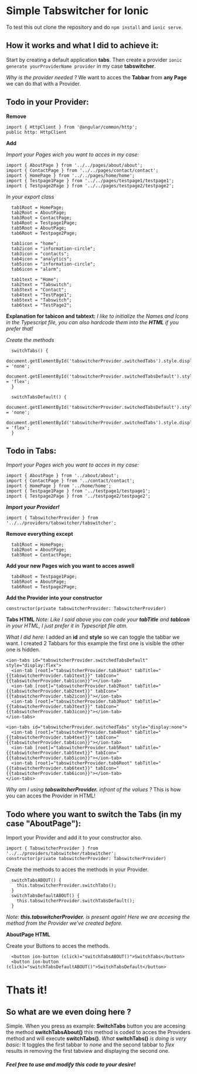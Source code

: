 # Simple Tabswitcher for Ionic

To test this out clone the repository and do `npm install` and `ionic serve`.


## How it works and what I did to achieve it:

Start by creating a default application **tabs**.
Then create a provider `ionic generate yourProviderName provider` in my case **tabswitcher**. 

*Why is the provider needed ?* We want to acces the **Tabbar** from **any Page** we can do that with a Provider.


## Todo in your Provider:

**Remove**
```
import { HttpClient } from '@angular/common/http';
public http: HttpClient
```

**Add**

*Import your Pages wich you want to acces in my case:*
```
import { AboutPage } from '../../pages/about/about';
import { ContactPage } from '../../pages/contact/contact';
import { HomePage } from '../../pages/home/home';
import { Testpage1Page } from '../../pages/testpage1/testpage1';
import { Testpage2Page } from '../../pages/testpage2/testpage2';
```

*In your export class*
```
  tab1Root = HomePage;
  tab2Root = AboutPage;
  tab3Root = ContactPage;
  tab4Root = Testpage1Page;
  tab5Root = AboutPage;
  tab6Root = Testpage2Page;

  tab1icon = "home";
  tab2icon = "information-circle";
  tab3icon = "contacts";
  tab4icon = "analytics";
  tab5icon = "information-circle";
  tab6icon = "alarm";

  tab1text = "Home";
  tab2text = "Tabswitch";
  tab3text = "Contact";
  tab4text = "TestPage1";
  tab5text = "Tabswitch";
  tab6text = "TestPage2";
```
**Explanation for tabicon and tabtext:**
*I like to initialize the Names and Icons in the Typescript file, you can also hardcode them into the **HTML** if you prefer that!*

*Create the methods*
```
  switchTabs() {
    document.getElementById('tabswitcherProvider.switchedTabs').style.display = 'none';
    document.getElementById('tabswitcherProvider.switchedTabsDefault').style.display = 'flex';
  }

  switchTabsDefault() {
    document.getElementById('tabswitcherProvider.switchedTabsDefault').style.display = 'none';
    document.getElementById('tabswitcherProvider.switchedTabs').style.display = 'flex';
  }
```


## Todo in Tabs:

*Import your Pages wich you want to acces in my case:*
```
import { AboutPage } from '../about/about';
import { ContactPage } from '../contact/contact';
import { HomePage } from '../home/home';
import { Testpage1Page } from '../testpage1/testpage1';
import { Testpage2Page } from '../testpage2/testpage2';
```

***Import your Provider!***
```
import { TabswitcherProvider } from '../../providers/tabswitcher/tabswitcher';
```

**Remove everything except**
```
  tab1Root = HomePage;
  tab2Root = AboutPage;
  tab3Root = ContactPage;
```

**Add your new Pages wich you want to acces aswell**
```
  tab4Root = Testpage1Page;
  tab5Root = AboutPage;
  tab6Root = Testpage2Page;
```

**Add the Provider into your constructor**
```
constructor(private tabswitcherProvider: TabswitcherProvider)
```

**Tabs HTML**
*Note: Like I said above you can code your **tabTitle** and **tabIcon** in your HTML, I just prefer it in Typescript file atm.*

*What I did here:*
I added an **id** and **style** so we can toggle the tabbar we want. I created 2 Tabbars for this example the first one is visible the other one is hidden.

```
<ion-tabs id="tabswitcherProvider.switchedTabsDefault" style="display:flex">
  <ion-tab [root]="tabswitcherProvider.tab1Root" tabTitle="{{tabswitcherProvider.tab1text}}" tabIcon="{{tabswitcherProvider.tab1icon}}"></ion-tab>
  <ion-tab [root]="tabswitcherProvider.tab2Root" tabTitle="{{tabswitcherProvider.tab2text}}" tabIcon="{{tabswitcherProvider.tab2icon}}"></ion-tab>
  <ion-tab [root]="tabswitcherProvider.tab3Root" tabTitle="{{tabswitcherProvider.tab3text}}" tabIcon="{{tabswitcherProvider.tab3icon}}"></ion-tab>
</ion-tabs>

<ion-tabs id="tabswitcherProvider.switchedTabs" style="display:none">
  <ion-tab [root]="tabswitcherProvider.tab4Root" tabTitle="{{tabswitcherProvider.tab4text}}" tabIcon="{{tabswitcherProvider.tab4icon}}"></ion-tab>
  <ion-tab [root]="tabswitcherProvider.tab5Root" tabTitle="{{tabswitcherProvider.tab5text}}" tabIcon="{{tabswitcherProvider.tab5icon}}"></ion-tab>
  <ion-tab [root]="tabswitcherProvider.tab6Root" tabTitle="{{tabswitcherProvider.tab6text}}" tabIcon="{{tabswitcherProvider.tab6icon}}"></ion-tab>
</ion-tabs>
```
*Why am I using* ***tabswitcherProvider.*** *infront of the values ?* This is how you can acces the Provider in HTML!


## Todo where you want to switch the Tabs (in my case "AboutPage"):

Import your Provider and add it to your constructor also.
```
import { TabswitcherProvider } from '../../providers/tabswitcher/tabswitcher';
constructor(private tabswitcherProvider: TabswitcherProvider)
```

Create the methods to acces the methods in your Provider.
```
  switchTabsABOUT() {
    this.tabswitcherProvider.switchTabs();
  }
  switchTabsDefaultABOUT() {
    this.tabswitcherProvider.switchTabsDefault();
  }
```
*Note: **this.tabswitcherProvider.** is present again! Here we are accesing the method from the Provider we've created before.*

**AboutPage HTML**

Create your Buttons to acces the methods.
```
  <button ion-button (click)="switchTabsABOUT()">SwitchTabs</button>
  <button ion-button (click)="switchTabsDefaultABOUT()">SwitchTabsDefault</button>
```

# Thats it!

## So what are we even doing here ?

Simple. When you press as example: **SwitchTabs** button you are accesing the method **switchTabsAbout()** this method is coded to acces the Providers method and will execute **switchTabs()**. 
*What* **switchTabs()** *is doing is very basic:*
It toggles the first tabbar to *none* and the second tabbar to *flex* results in removing the first tabview and displaying the second one.


##### Feel free to use and modify this code to your desire!
